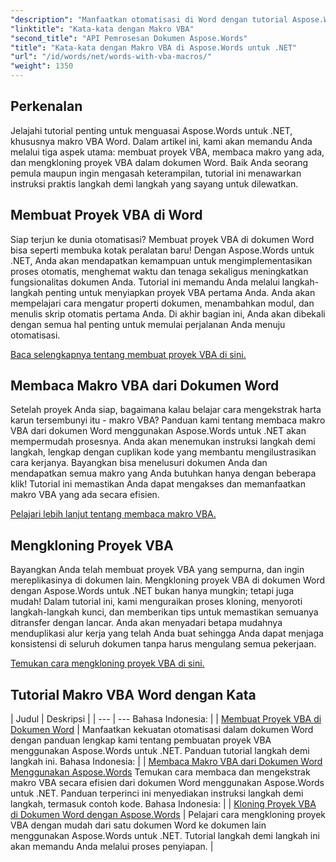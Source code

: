```yaml
---
"description": "Manfaatkan otomatisasi di Word dengan tutorial Aspose.Words untuk .NET kami. Buat, baca, dan klon makro VBA secara efisien di dokumen Word."
"linktitle": "Kata-kata dengan Makro VBA"
"second_title": "API Pemrosesan Dokumen Aspose.Words"
"title": "Kata-kata dengan Makro VBA di Aspose.Words untuk .NET"
"url": "/id/words/net/words-with-vba-macros/"
"weight": 1350
---
```


## Perkenalan

Jelajahi tutorial penting untuk menguasai Aspose.Words untuk .NET, khususnya makro VBA Word. Dalam artikel ini, kami akan memandu Anda melalui tiga aspek utama: membuat proyek VBA, membaca makro yang ada, dan mengkloning proyek VBA dalam dokumen Word. Baik Anda seorang pemula maupun ingin mengasah keterampilan, tutorial ini menawarkan instruksi praktis langkah demi langkah yang sayang untuk dilewatkan. 

## Membuat Proyek VBA di Word

Siap terjun ke dunia otomatisasi? Membuat proyek VBA di dokumen Word bisa seperti membuka kotak peralatan baru! Dengan Aspose.Words untuk .NET, Anda akan mendapatkan kemampuan untuk mengimplementasikan proses otomatis, menghemat waktu dan tenaga sekaligus meningkatkan fungsionalitas dokumen Anda. Tutorial ini memandu Anda melalui langkah-langkah penting untuk menyiapkan proyek VBA pertama Anda. Anda akan mempelajari cara mengatur properti dokumen, menambahkan modul, dan menulis skrip otomatis pertama Anda. Di akhir bagian ini, Anda akan dibekali dengan semua hal penting untuk memulai perjalanan Anda menuju otomatisasi. 

[Baca selengkapnya tentang membuat proyek VBA di sini.](./creating-vba-project/)

## Membaca Makro VBA dari Dokumen Word

Setelah proyek Anda siap, bagaimana kalau belajar cara mengekstrak harta karun tersembunyi itu - makro VBA? Panduan kami tentang membaca makro VBA dari dokumen Word menggunakan Aspose.Words untuk .NET akan mempermudah prosesnya. Anda akan menemukan instruksi langkah demi langkah, lengkap dengan cuplikan kode yang membantu mengilustrasikan cara kerjanya. Bayangkan bisa menelusuri dokumen Anda dan mendapatkan semua makro yang Anda butuhkan hanya dengan beberapa klik! Tutorial ini memastikan Anda dapat mengakses dan memanfaatkan makro VBA yang ada secara efisien. 

[Pelajari lebih lanjut tentang membaca makro VBA.](./reading-vba-macros-word-document/)

## Mengkloning Proyek VBA

Bayangkan Anda telah membuat proyek VBA yang sempurna, dan ingin mereplikasinya di dokumen lain. Mengkloning proyek VBA di dokumen Word dengan Aspose.Words untuk .NET bukan hanya mungkin; tetapi juga mudah! Dalam tutorial ini, kami menguraikan proses kloning, menyoroti langkah-langkah kunci, dan memberikan tips untuk memastikan semuanya ditransfer dengan lancar. Anda akan menyadari betapa mudahnya menduplikasi alur kerja yang telah Anda buat sehingga Anda dapat menjaga konsistensi di seluruh dokumen tanpa harus mengulang semua pekerjaan. 

[Temukan cara mengkloning proyek VBA di sini.](./clone-vba-project-word-document/)

 ## Tutorial Makro VBA Word dengan Kata
| Judul | Deskripsi |
| --- | --- Bahasa Indonesia: |
| [Membuat Proyek VBA di Dokumen Word](./creating-vba-project/) | Manfaatkan kekuatan otomatisasi dalam dokumen Word dengan panduan lengkap kami tentang pembuatan proyek VBA menggunakan Aspose.Words untuk .NET. Panduan tutorial langkah demi langkah ini. Bahasa Indonesia: |
| [Membaca Makro VBA dari Dokumen Word Menggunakan Aspose.Words](./reading-vba-macros-word-document/) Temukan cara membaca dan mengekstrak makro VBA secara efisien dari dokumen Word menggunakan Aspose.Words untuk .NET. Panduan terperinci ini menyediakan instruksi langkah demi langkah, termasuk contoh kode. Bahasa Indonesia: |
| [Kloning Proyek VBA di Dokumen Word dengan Aspose.Words](./clone-vba-project-word-document/) | Pelajari cara mengkloning proyek VBA dengan mudah dari satu dokumen Word ke dokumen lain menggunakan Aspose.Words untuk .NET. Tutorial langkah demi langkah ini akan memandu Anda melalui proses penyiapan. |